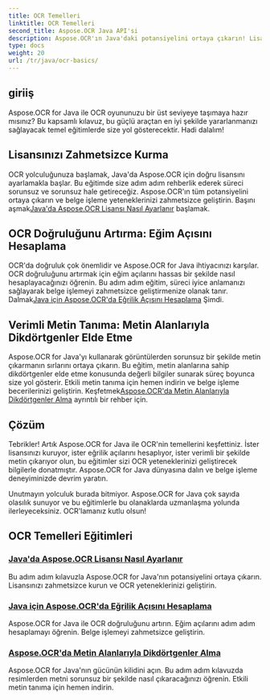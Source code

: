 ```yaml
---
title: OCR Temelleri
linktitle: OCR Temelleri
second_title: Aspose.OCR Java API'si
description: Aspose.OCR'ın Java'daki potansiyelini ortaya çıkarın! Lisansınızı ayarlamak ve OCR yeteneklerini artırmak için adım adım kılavuz. Eğim açılarını hesaplayın ve metni sorunsuz bir şekilde çıkarın.
type: docs
weight: 20
url: /tr/java/ocr-basics/
---
```

## giriiş

Aspose.OCR for Java ile OCR oyununuzu bir üst seviyeye taşımaya hazır mısınız? Bu kapsamlı kılavuz, bu güçlü araçtan en iyi şekilde yararlanmanızı sağlayacak temel eğitimlerde size yol gösterecektir. Hadi dalalım!

## Lisansınızı Zahmetsizce Kurma

OCR yolculuğunuza başlamak, Java'da Aspose.OCR için doğru lisansını ayarlamakla başlar. Bu eğitimde size adım adım rehberlik ederek süreci sorunsuz ve sorunsuz hale getireceğiz. Aspose.OCR'ın tüm potansiyelini ortaya çıkarın ve belge işleme yeteneklerinizi zahmetsizce geliştirin. Başını aşmak[Java'da Aspose.OCR Lisansı Nasıl Ayarlanır](./set-license/) başlamak.

## OCR Doğruluğunu Artırma: Eğim Açısını Hesaplama

 OCR'da doğruluk çok önemlidir ve Aspose.OCR for Java ihtiyacınızı karşılar. OCR doğruluğunu artırmak için eğim açılarını hassas bir şekilde nasıl hesaplayacağınızı öğrenin. Bu adım adım eğitim, süreci iyice anlamanızı sağlayarak belge işlemeyi zahmetsizce geliştirmenize olanak tanır. Dalmak[Java için Aspose.OCR'da Eğrilik Açısını Hesaplama](./calculate-skew-angle/) Şimdi.

## Verimli Metin Tanıma: Metin Alanlarıyla Dikdörtgenler Elde Etme

Aspose.OCR for Java'yı kullanarak görüntülerden sorunsuz bir şekilde metin çıkarmanın sırlarını ortaya çıkarın. Bu eğitim, metin alanlarına sahip dikdörtgenler elde etme konusunda değerli bilgiler sunarak süreç boyunca size yol gösterir. Etkili metin tanıma için hemen indirin ve belge işleme becerilerinizi geliştirin. Keşfetmek[Aspose.OCR'da Metin Alanlarıyla Dikdörtgenler Alma](./get-rectangles-with-text-areas/) ayrıntılı bir rehber için.

## Çözüm

Tebrikler! Artık Aspose.OCR for Java ile OCR'nin temellerini keşfettiniz. İster lisansınızı kuruyor, ister eğrilik açılarını hesaplıyor, ister verimli bir şekilde metin çıkarıyor olun, bu eğitimler sizi OCR yeteneklerinizi geliştirecek bilgilerle donatmıştır. Aspose.OCR for Java dünyasına dalın ve belge işleme deneyiminizde devrim yaratın.

Unutmayın yolculuk burada bitmiyor. Aspose.OCR for Java çok sayıda olasılık sunuyor ve bu eğitimlerle bu olanaklarda uzmanlaşma yolunda ilerleyeceksiniz. OCR'lamanız kutlu olsun!
## OCR Temelleri Eğitimleri
### [Java'da Aspose.OCR Lisansı Nasıl Ayarlanır](./set-license/)
Bu adım adım kılavuzla Aspose.OCR for Java'nın potansiyelini ortaya çıkarın. Lisansınızı zahmetsizce kurun ve OCR yeteneklerinizi geliştirin.
### [Java için Aspose.OCR'da Eğrilik Açısını Hesaplama](./calculate-skew-angle/)
Aspose.OCR for Java ile OCR doğruluğunu artırın. Eğim açılarını adım adım hesaplamayı öğrenin. Belge işlemeyi zahmetsizce geliştirin.
### [Aspose.OCR'da Metin Alanlarıyla Dikdörtgenler Alma](./get-rectangles-with-text-areas/)
Aspose.OCR for Java'nın gücünün kilidini açın. Bu adım adım kılavuzda resimlerden metni sorunsuz bir şekilde nasıl çıkaracağınızı öğrenin. Etkili metin tanıma için hemen indirin.